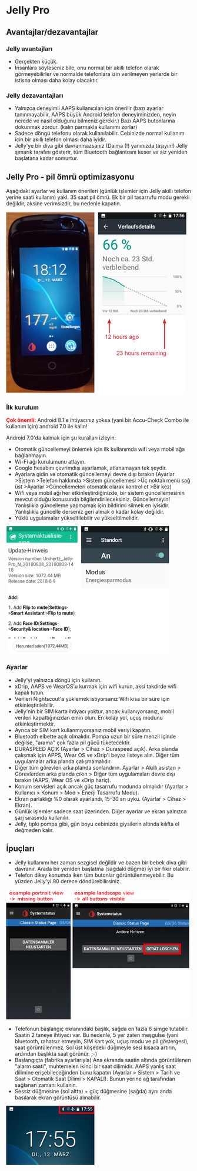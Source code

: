 # Jelly Pro

## Avantajlar/dezavantajlar

### Jelly avantajları

* Gerçekten küçük.
* İnsanlara söyleseniz bile, onu normal bir akıllı telefon olarak görmeyebilirler ve normalde telefonlara izin verilmeyen yerlerde bir istisna olması daha kolay olacaktır.

### Jelly dezavantajları

* Yalnızca deneyimli AAPS kullanıcıları için önerilir (bazı ayarlar tanınmayabilir, AAPS büyük Android telefon deneyiminizden, neyin nerede ve nasıl olduğunu bilmeniz gerekir.) Bazı AAPS butonlarına dokunmak zordur. (kalın parmakla kullanımı zorlar)
* Sadece döngü telefonu olarak kullanılabilir. Cebinizde normal kullanım için bir akıllı telefon olması daha iyidir. 
* Jelly'ye bir diva gibi davranmazsanız (Daima (!) yanınızda taşıyın!) Jelly şımarık tarafını gösterir, tüm Bluetooth bağlantısını keser ve siz yeniden başlatana kadar somurtur. 

## Jelly Pro - pil ömrü optimizasyonu

Aşağıdaki ayarlar ve kullanım önerileri (günlük işlemler için Jelly akıllı telefon yerine saati kullanın) yakl. 35 saat pil ömrü. Ek bir pil tasarrufu modu gerekli değildir, aksine verimsizdir, bu nedenle kapatın.

![Jelly akıllı telefon](../images/jelly_01.jpg)

### İlk kurulum

<b><font color="#FF0000">Çok önemli:</b></font> Android 8.1'e ihtiyacınız yoksa (yani bir Accu-Check Combo ile kullanım için) android 7.0 ile kalın!

Android 7.0'da kalmak için şu kuralları izleyin:

* Otomatik güncellemeyi önlemek için ilk kullanımda wifi veya mobil ağa bağlanmayın.
* Wi-Fi ağı kurulumunu atlayın.
* Google hesabını çevrimdışı ayarlamak, atlanamayan tek şeydir.
* Ayarlara gidin ve otomatik güncellemeyi devre dışı bırakın (Ayarlar >Sistem >Telefon hakkında >Sistem güncellemesi >Üç noktalı menü sağ üst >Ayarlar >Güncellemeleri otomatik olarak kontrol et >Bir kez)
* Wifi veya mobil ağı her etkinleştirdiğinizde, bir sistem güncellemesinin mevcut olduğu konusunda bilgilendirileceksiniz. Güncellemeyin! Yanlışlıkla güncelleme yapmamak için bildirimi silmek en iyisidir. Yanlışlıkla güncelle derseniz geri almak o kadar kolay değildir. 
* Yüklü uygulamalar yükseltilebilir ve yükseltilmelidir.

![Jelly ayarları](../images/jelly_02.jpg)

### Ayarlar

* Jelly'yi yalnızca döngü için kullanın.
* xDrip, AAPS ve WearOS'u kurmak için wifi kurun, aksi takdirde wifi kapalı tutun. 
* Verileri Nightscout'a yüklemek istiyorsanız Wifi kısa bir süre için etkinleştirilebilir.
* Jelly'nin bir SIM karta ihtiyacı yoktur, ancak kullanıyorsanız, mobil verileri kapattığınızdan emin olun. En kolay yol, uçuş modunu etkinleştirmektir.
* Ayrıca bir SIM kart kullanmıyorsanız mobil veriyi kapatın.
* Bluetooth elbette açık olmalıdır. Pompa uzun bir süre menzil içinde değilse, "arama" çok fazla pil gücü tüketecektir.
* DURASPEED AÇIK (Ayarlar > Cihaz > Duraspeed açık). Arka planda çalışmak için APPS, Wear OS ve xDrip'i beyaz listeye alın. Diğer tüm uygulamalar arka planda çalışmamalıdır.
* Diğer tüm görevleri arka planda sonlandırın. Ayarlar > Akıllı asistan > Görevlerden arka planda çıkın > Diğer tüm uygulamaları devre dışı bırakın (AAPS, Wear OS ve xDrip hariç).
* Konum servisleri açık ancak güç tasarrufu modunda olmalıdır (Ayarlar > Kullanıcı > Konum > Mod > Enerji Tasarrufu Modu).
* Ekran parlaklığı %0 olarak ayarlandı, 15-30 sn uyku. (Ayarlar > Cihaz > Ekran).
* Günlük işlemler sadece saat üzerinden. Diğer ayarlar ve ekran yalnızca şarj sırasında kullanılır. 
* Jelly, tıpkı pompa gibi, gün boyu cebinizde giysilerin altında kılıfta el değmeden kalır.

## İpuçları

* Jelly kullanımı her zaman sezgisel değildir ve bazen bir bebek diva gibi davranır. Arada bir yeniden başlatma (sağdaki düğme) iyi bir fikir olabilir.
* Telefon dikey konumda iken tüm butonlar görüntülenmeyebilir. Bu yüzden Jelly'yi 90 derece döndürebilirsiniz.

![Jelly portrait + landscape view](../images/jelly_04.jpg)

* Telefonun başlangıç ekranındaki başlık, sağda en fazla 6 simge tutabilir. Saatin 2 taneye ihtiyacı var. Bu nedenle, 5 yer zaten meşgulse (yani bluetooth, rahatsız etmeyin, SIM kart yok, uçuş modu ve pil göstergesi), saat görüntülenmez. Sol üst köşedeki düğmeyle sesi kısaca artırın, ardından başlıkta saat görünür. ;-)
* Başlangıçta (fabrika ayarlarıyla) Ana ekranda saatin altında görüntülenen "alarm saati", muhtemelen ikinci bir saat dilimidir. AAPS yanlış saat dilimine erişebileceğinden bunu kapatın (Ayarlar > Sistem > Tarih ve Saat > Otomatik Saat Dilimi > KAPALI). Bunun yerine ağ tarafından sağlanan zamanı kullanın.
* Sessiz düğmesine (sol altta) + güç düğmesine (sağda) aynı anda basılarak ekran görüntüsü alınabilir. 

![Jelly başlık](../images/jelly_03.png)